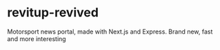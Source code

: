 # revitup-revived

Motorsport news portal, made with Next.js and Express. Brand new, fast and more interesting
